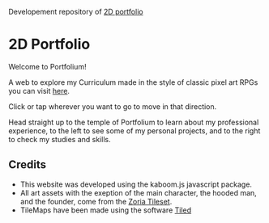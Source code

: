 Developement repository of <a href="https://oscar-casals.github.io/2D_Portfolio/">2D portfolio</a>

# 2D Portfolio

Welcome to Portfolium! 

A web to explore my Curriculum made in the style of classic pixel art RPGs you can visit <a href ="https://oscar-casals.github.io/2D_Portfolio/" target="_blank" rel="noopener noreferrer">here</a>.

Click or tap wherever you want to go to move in that direction.

Head straight up to the temple of Portfolium to learn about my professional experience, to the left to see some of my personal projects, and to the right to check my studies and skills.

## Credits

- This website was developed using the kaboom.js javascript package.
- All art assets with the exeption of the main character, the hooded man, and the founder, come from the <a href = "https://opengameart.org/content/zoria-tileset">Zoria Tileset</a>.
- TileMaps have been made using the software <a href = "https://www.mapeditor.org/">Tiled</a>

